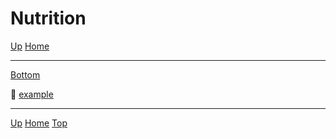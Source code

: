 <span name="header"></span>
# Nutrition

[<i class="fas fa-arrow-circle-up"></i> Up](../index)
[<i class="fas fa-home"></i> Home](/index)

---
<a href="#footer"><i class="fas fa-asterisk"></i> Bottom</a>
<link rel="stylesheet" href="https://use.fontawesome.com/releases/v5.7.2/css/all.css" integrity="sha384-fnmOCqbTlWIlj8LyTjo7mOUStjsKC4pOpQbqyi7RrhN7udi9RwhKkMHpvLbHG9Sr" crossorigin="anonymous">


📄 [example](example)


---
<span name="footer"></span>
[<i class="fas fa-arrow-circle-up"></i> Up](../index)
[<i class="fas fa-home"></i> Home](/index)
<a href="#header"><i class="fas fa-asterisk"></i> Top</a>